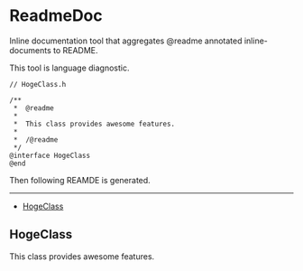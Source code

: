 ReadmeDoc
=========

Inline documentation tool that aggregates @readme annotated inline-documents to README.

This tool is language diagnostic.

```objc
// HogeClass.h

/**
 *  @readme
 *
 *  This class provides awesome features.
 *
 *  /@readme
 */
@interface HogeClass
@end
```

Then following REAMDE is generated.

---

- [HogeClass](#hogeclass)

HogeClass
---

This class provides awesome features.
